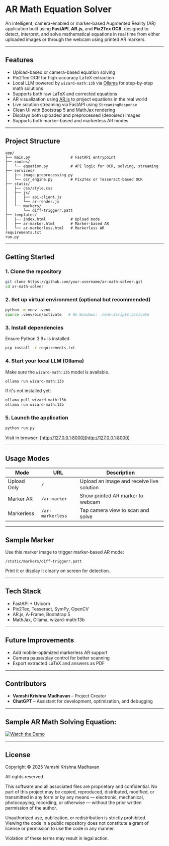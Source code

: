 # AR Math Equation Solver

An intelligent, camera-enabled or marker-based Augmented Reality (AR) application built using **FastAPI**, **AR.js**, and **Pix2Tex OCR**, designed to detect, interpret, and solve mathematical equations in real time from either uploaded images or through the webcam using printed AR markers.

---

## Features

- Upload-based or camera-based equation solving
- Pix2Tex OCR for high-accuracy LaTeX extraction
- Local LLM powered by `wizard-math:13b` via [Ollama](https://ollama.com/) for step-by-step math solutions
- Supports both raw LaTeX and corrected equations
- AR visualization using [AR.js](https://ar-js-org.github.io/AR.js-Docs/) to project equations in the real world
- Live solution streaming via FastAPI using `StreamingResponse`
- Clean UI with Bootstrap 5 and MathJax rendering
- Displays both uploaded and preprocessed (denoised) images
- Supports both marker-based and markerless AR modes

---

## Project Structure

```
app/
├── main.py                  # FastAPI entrypoint
├── routes/
│   └── equation.py          # API logic for OCR, solving, streaming
├── services/
│   ├── image_preprocessing.py
│   └── ocr_engine.py        # Pix2Tex or Tesseract-based OCR
├── static/
│   ├── css/style.css
│   ├── js/
│   │   ├── api-client.js
│   │   └── ar-render.js
│   └── markers/
│       └── diff-triggerr.patt
├── templates/
│   ├── index.html           # Upload mode
│   ├── ar-marker.html       # Marker-based AR
│   └── ar-markerless.html   # Markerless AR
requirements.txt
run.py
```

---

## Getting Started

### 1. Clone the repository

```bash
git clone https://github.com/your-username/ar-math-solver.git
cd ar-math-solver
```

### 2. Set up virtual environment (optional but recommended)

```bash
python -m venv .venv
source .venv/bin/activate   # On Windows: .venv\Scripts\activate
```

### 3. Install dependencies

Ensure Python 3.9+ is installed.

```bash
pip install -r requirements.txt
```

### 4. Start your local LLM (Ollama)

Make sure the `wizard-math:13b` model is available.

```bash
ollama run wizard-math:13b
```

If it's not installed yet:

```bash
ollama pull wizard-math:13b
ollama run wizard-math:13b
```

### 5. Launch the application

```bash
python run.py
```

Visit in browser: [http://127.0.0.1:8000](http://127.0.0.1:8000)

---

## Usage Modes

| Mode        | URL              | Description                               |
|-------------|------------------|-------------------------------------------|
| Upload Only | `/`              | Upload an image and receive live solution |
| Marker AR   | `/ar-marker`     | Show printed AR marker to webcam          |
| Markerless  | `/ar-markerless` | Tap camera view to scan and solve         |

---

## Sample Marker

Use this marker image to trigger marker-based AR mode:

```
/static/markers/diff-triggerr.patt
```

Print it or display it clearly on screen for detection.

---

## Tech Stack

- FastAPI + Uvicorn
- Pix2Tex, Tesseract, SymPy, OpenCV
- AR.js, A-Frame, Bootstrap 5
- MathJax, Ollama, wizard-math:13b

---

## Future Improvements

- Add mobile-optimized markerless AR support
- Camera pause/play control for better scanning
- Export extracted LaTeX and answers as PDF

---

## Contributors

- **Vamshi Krishna Madhavan** – Project Creator  
- **ChatGPT** – Assistant for development, optimization, and debugging

---

## Sample AR Math Solving Equation:

[![Watch the Demo](https://img.icons8.com/ios-filled/100/play--v1.png)](https://drive.google.com/uc?id=1-GuAkBnskkBW-FC4DKYmFsbOpTIUVpdl)

---

## License

Copyright © 2025 Vamshi Krishna Madhavan

All rights reserved.

This software and all associated files are proprietary and confidential. No part of this project may be copied, reproduced, distributed, modified, or transmitted in any form or by any means — electronic, mechanical, photocopying, recording, or otherwise — without the prior written permission of the author.

Unauthorized use, publication, or redistribution is strictly prohibited. Viewing the code in a public repository does not constitute a grant of license or permission to use the code in any manner.

Violation of these terms may result in legal action.
